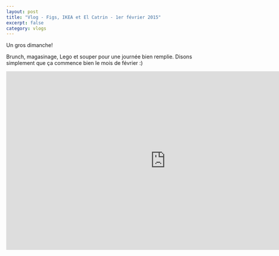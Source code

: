 ```yaml
---
layout: post
title: "Vlog - Figs, IKEA et El Catrin - 1er février 2015"
excerpt: false
category: vlogs
---
```


Un gros dimanche!

Brunch, magasinage, Lego et souper pour une journée bien remplie. Disons simplement que ça commence bien le mois de février :)

<iframe width="853" height="480" src="https://www.youtube.com/embed/7y2fT5PypAg" frameborder="0" allowfullscreen></iframe>
